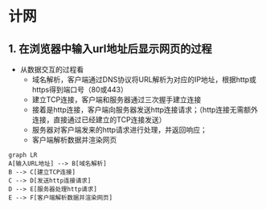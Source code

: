 # 计网

## 1. 在浏览器中输入url地址后显示网页的过程
- 从数据交互的过程看
  - 域名解析，客户端通过DNS协议将URL解析为对应的IP地址，根据http或https得到端口号（80或443）
  - 建立TCP连接，客户端和服务器通过三次握手建立连接
  - 接着是http连接，客户端向服务器发送http连接请求；（http连接无需额外连接，直接通过已经建立的TCP连接发送）
  - 服务器对客户端发来的http请求进行处理，并返回响应；
  - 客户端解析数据并渲染网页

```mermaid
graph LR
A[输入URL地址] --> B[域名解析]
B --> C[建立TCP连接]
C --> D[发送http连接请求]
D --> E[服务器处理http请求]
E --> F[客户端解析数据并渲染网页]
```

